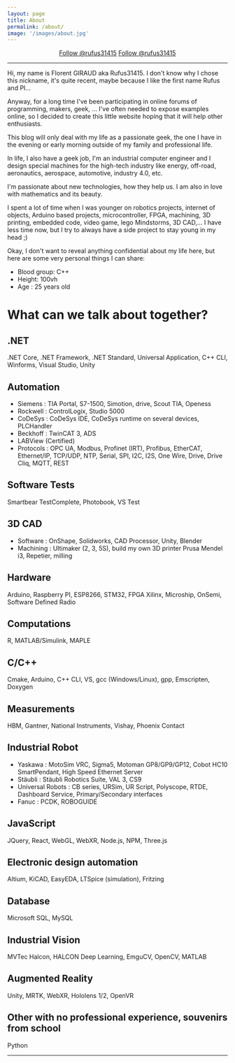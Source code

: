 ```yaml
---
layout: page
title: About
permalink: /about/
image: '/images/about.jpg'
---
```


<center>
<a class="github-button" href="https://github.com/rufus31415" data-size="large" data-show-count="true" aria-label="Follow @rufus31415 on GitHub">Follow @rufus31415</a>
<a href="https://twitter.com/rufus31415?ref_src=twsrc%5Etfw" class="twitter-follow-button" data-size="large" data-show-count="true">Follow @rufus31415</a><script async src="https://platform.twitter.com/widgets.js" charset="utf-8"></script>
</center>
<hr />


Hi, my name is Florent GIRAUD aka Rufus31415. I don't know why I chose this nickname, it's quite recent, maybe because I like the first name Rufus and PI...


Anyway, for a long time I've been participating in online forums of programming, makers, geek, ... I've often needed to expose examples online, so I decided to create this little website hoping that it will help other enthusiasts.

This blog will only deal with my life as a passionate geek, the one I have in the evening or early morning outside of my family and professional life.

In life, I also have a geek job, I'm an industrial computer engineer and I design special machines for the high-tech industry like energy, off-road, aeronautics, aerospace, automotive, industry 4.0, etc.

I'm passionate about new technologies, how they help us. I am also in love with mathematics and its beauty.

I spent a lot of time when I was younger on robotics projects, internet of objects, Arduino based projects, microcontroller, FPGA, machining, 3D printing, embedded code, video game, lego Mindstorms, 3D CAD,... I have less time now, but I try to always have a side project to stay young in my head ;)

Okay, I don't want to reveal anything confidential about my life here, but here are some very personal things I can share:
- Blood group: C++
- Height: 100vh
- Age : <span id="age">25</span> years old

# What can we talk about together?

## .NET
.NET Core, .NET Framework, .NET Standard, Universal Application, C++ CLI, Winforms, Visual Studio, Unity

## Automation
- Siemens : TIA Portal, S7-1500, Simotion, drive, Scout TIA, Openess
- Rockwell : ControlLogix, Studio 5000
- CoDeSys : CoDeSys IDE, CoDeSys runtime on several devices, PLCHandler
- Beckhoff : TwinCAT 3, ADS
- LABView (Certified)
- Protocols : OPC UA, Modbus, Profinet (IRT), Profibus, EtherCAT, Ethernet/IP, TCP/UDP, NTP, Serial, SPI, I2C, I2S, One Wire, Drive, Drive Cliq, MQTT, REST

## Software Tests
Smartbear TestComplete, Photobook, VS Test

## 3D CAD
- Software : OnShape, Solidworks, CAD Processor, Unity, Blender
- Machining : Ultimaker (2, 3, 5S), build my own 3D printer Prusa Mendel i3, Repetier, milling

## Hardware
Arduino, Raspberry PI, ESP8266, STM32, FPGA Xilinx, Microship, OnSemi, Software Defined Radio

## Computations
R, MATLAB/Simulink, MAPLE

## C/C++
Cmake, Arduino, C++ CLI, VS, gcc (Windows/Linux), gpp, Emscripten, Doxygen

## Measurements
HBM, Gantner, National Instruments, Vishay, Phoenix Contact

## Industrial Robot
- Yaskawa : MotoSim VRC, Sigma5, Motoman GP8/GP9/GP12, Cobot HC10 SmartPendant, High Speed Ethernet Server
- Stäubli : Stäubli Robotics Suite, VAL 3, CS9
- Universal Robots : CB series, URSim, UR Script, Polyscope, RTDE, Dashboard Service, Primary/Secondary interfaces
- Fanuc : PCDK, ROBOGUIDE

## JavaScript
JQuery, React, WebGL, WebXR, Node.js, NPM, Three.js

## Electronic design automation
Altium, KiCAD, EasyEDA, LTSpice (simulation), Fritzing

## Database
Microsoft SQL, MySQL

## Industrial Vision
MVTec Halcon, HALCON Deep Learning, EmguCV, OpenCV, MATLAB

## Augmented Reality
Unity, MRTK, WebXR, Hololens 1/2, OpenVR

## Other with no professional experience, souvenirs from school
Python




***

<script>
function update(){
document.getElementById("age").innerText = Date.now()/31557600000 - 118062907/ 5259600
	setTimeout(update, 100);
}
update();
</script>